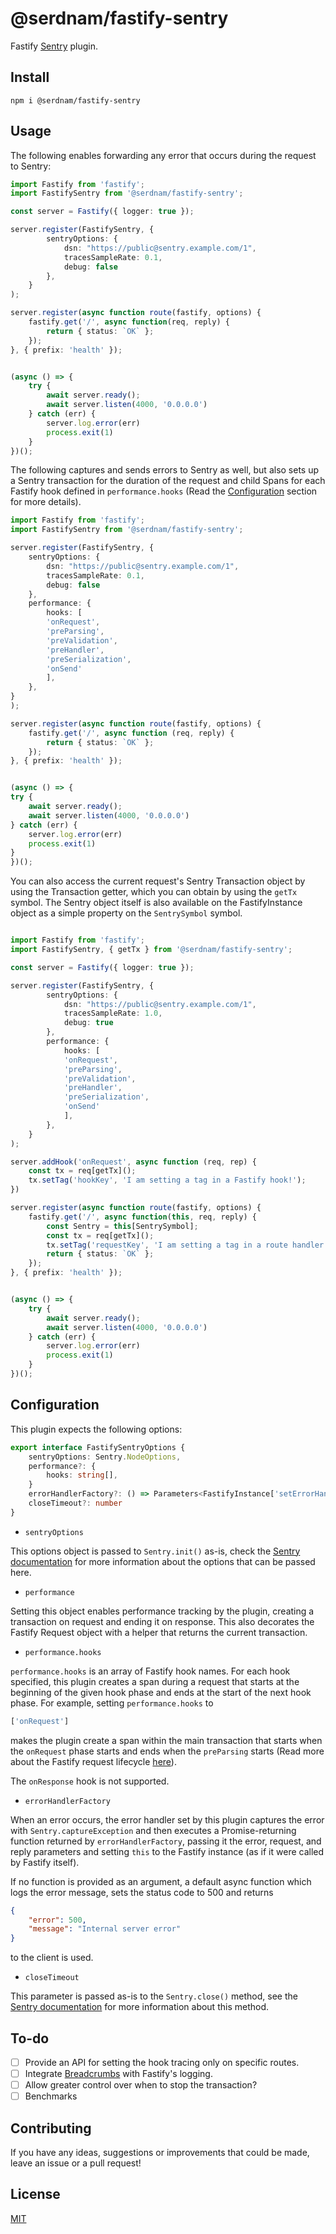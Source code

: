 # @serdnam/fastify-sentry

Fastify [Sentry](https://sentry.io) plugin.

## Install

```
npm i @serdnam/fastify-sentry
```

## Usage

The following enables forwarding any error that occurs during the request to Sentry:

```ts
import Fastify from 'fastify';
import FastifySentry from '@serdnam/fastify-sentry';

const server = Fastify({ logger: true });

server.register(FastifySentry, {
        sentryOptions: {
            dsn: "https://public@sentry.example.com/1",
            tracesSampleRate: 0.1,
            debug: false
        },
    }
);

server.register(async function route(fastify, options) {
    fastify.get('/', async function(req, reply) {
        return { status: `OK` };
    });
}, { prefix: 'health' });


(async () => {
    try {
        await server.ready();
        await server.listen(4000, '0.0.0.0')
    } catch (err) {
        server.log.error(err)
        process.exit(1)
    }
})();

```

The following captures and sends errors to Sentry as well, but also sets up a Sentry transaction for the duration of the request and child Spans for each Fastify hook defined in `performance.hooks` (Read the [Configuration](#configuration) section for more details).

```ts
import Fastify from 'fastify';
import FastifySentry from '@serdnam/fastify-sentry';

server.register(FastifySentry, {
    sentryOptions: {
        dsn: "https://public@sentry.example.com/1",
        tracesSampleRate: 0.1,
        debug: false
    },
    performance: {
        hooks: [
        'onRequest',
        'preParsing',
        'preValidation',
        'preHandler',
        'preSerialization',
        'onSend'
        ],
    },
}
);

server.register(async function route(fastify, options) {
    fastify.get('/', async function (req, reply) {
        return { status: `OK` };
    });
}, { prefix: 'health' });


(async () => {
try {
    await server.ready();
    await server.listen(4000, '0.0.0.0')
} catch (err) {
    server.log.error(err)
    process.exit(1)
}
})();
```

You can also access the current request's Sentry Transaction object by using the Transaction getter, which you can obtain by using the `getTx` symbol. The Sentry object itself is also available on the FastifyInstance object as a simple property on the `SentrySymbol` symbol.

```ts

import Fastify from 'fastify';
import FastifySentry, { getTx } from '@serdnam/fastify-sentry';

const server = Fastify({ logger: true });

server.register(FastifySentry, {
        sentryOptions: {
            dsn: "https://public@sentry.example.com/1",
            tracesSampleRate: 1.0,
            debug: true
        },
        performance: {
            hooks: [
            'onRequest',
            'preParsing',
            'preValidation',
            'preHandler',
            'preSerialization',
            'onSend'
            ],
        },
    }
);

server.addHook('onRequest', async function (req, rep) {
    const tx = req[getTx]();
    tx.setTag('hookKey', 'I am setting a tag in a Fastify hook!');
})

server.register(async function route(fastify, options) {
    fastify.get('/', async function(this, req, reply) {
        const Sentry = this[SentrySymbol];
        const tx = req[getTx]();
        tx.setTag('requestKey', 'I am setting a tag in a route handler!');
        return { status: `OK` };
    });
}, { prefix: 'health' });


(async () => {
    try {
        await server.ready();
        await server.listen(4000, '0.0.0.0')
    } catch (err) {
        server.log.error(err)
        process.exit(1)
    }
})();

```

## Configuration

This plugin expects the following options: 

```ts
export interface FastifySentryOptions {
    sentryOptions: Sentry.NodeOptions,
    performance?: {
        hooks: string[],
    }
    errorHandlerFactory?: () => Parameters<FastifyInstance['setErrorHandler']>[0]
    closeTimeout?: number
}
```

* `sentryOptions`

This options object is passed to `Sentry.init()` as-is, check the [Sentry documentation](https://docs.sentry.io/platforms/node/configuration/options/) for more information about the options that can be passed here.

* `performance`

Setting this object enables performance tracking by the plugin, creating a transaction on request and ending it on response. This also decorates the Fastify Request object with a helper that returns the current transaction.

* `performance.hooks`

`performance.hooks` is an array of Fastify hook names. For each hook specified, this plugin creates a span during a request that starts at the beginning of the given hook phase and ends at the start of the next hook phase. For example, setting `performance.hooks` to 

```ts
['onRequest']
```

makes the plugin create a span within the main transaction that starts when the `onRequest` phase starts and ends when the `preParsing` starts (Read more about the Fastify request lifecycle [here](https://www.fastify.io/docs/latest/Reference/Lifecycle/)).

The `onResponse` hook is not supported.


* `errorHandlerFactory`

When an error occurs, the error handler set by this plugin captures the error with `Sentry.captureException` and then executes a Promise-returning function returned by `errorHandlerFactory`, passing it the error, request, and reply parameters and setting `this` to the Fastify instance (as if it were called by Fastify itself).

If no function is provided as an argument, a default async function which logs the error message, sets the status code to 500 and returns

```json
{
    "error": 500,
    "message": "Internal server error"
}
```

to the client is used.

* `closeTimeout`

This parameter is passed as-is to the `Sentry.close()` method, see the [Sentry documentation](https://docs.sentry.io/platforms/node/configuration/draining/) for more information about this method.


## To-do

- [ ] Provide an API for setting the hook tracing only on specific routes.
- [ ] Integrate [Breadcrumbs](https://docs.sentry.io/platforms/javascript/enriching-events/breadcrumbs/) with Fastify's logging.
- [ ] Allow greater control over when to stop the transaction?
- [ ] Benchmarks

## Contributing

If you have any ideas, suggestions or improvements that could be made, leave an issue or a pull request!

## License

[MIT](./LICENSE)